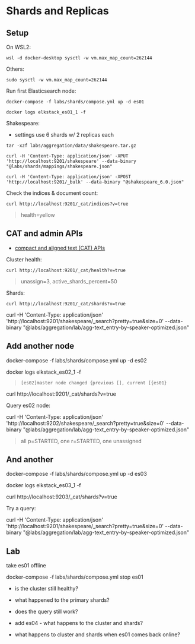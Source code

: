 # Shards and Replicas

## Setup

On WSL2:

```
wsl -d docker-desktop sysctl -w vm.max_map_count=262144
```

Others:

```
sudo sysctl -w vm.max_map_count=262144
```

Run first Elasticsearch node:

```
docker-compose -f labs/shards/compose.yml up -d es01

docker logs elkstack_es01_1 -f
```

Shakespeare:

- settings use 6 shards w/ 2 replicas each

```
tar -xzf labs/aggregation/data/shakespeare.tar.gz

curl -H 'Content-Type: application/json' -XPUT 'http://localhost:9201/shakespeare' --data-binary "@labs/shards/mappings/shakespeare.json"

curl -H 'Content-Type: application/json' -XPOST 'http://localhost:9201/_bulk' --data-binary "@shakespeare_6.0.json"
```

Check the indices & document count:

```
curl http://localhost:9201/_cat/indices?v=true
```

> health=yellow

## CAT and admin APIs

- [compact and aligned text (CAT) APIs](https://www.elastic.co/guide/en/elasticsearch/reference/current/cat.html)

Cluster health:

```
curl http://localhost:9201/_cat/health?v=true
```

> unassign=3, active_shards_percent=50

Shards:

```
curl http://localhost:9201/_cat/shards?v=true
```

curl -H 'Content-Type: application/json' 'http://localhost:9201/shakespeare/_search?pretty=true&size=0' --data-binary "@labs/aggregation/lab/agg-text_entry-by-speaker-optimized.json"

## Add another node

docker-compose -f labs/shards/compose.yml up -d es02

docker logs elkstack_es02_1 -f

> `[es02]master node changed {previous [], current [{es01}`


curl http://localhost:9201/_cat/shards?v=true

Query es02 node:

curl -H 'Content-Type: application/json' 'http://localhost:9202/shakespeare/_search?pretty=true&size=0' --data-binary "@labs/aggregation/lab/agg-text_entry-by-speaker-optimized.json"

> all p=STARTED, one r=STARTED, one unassigned

## And another

docker-compose -f labs/shards/compose.yml up -d es03

docker logs elkstack_es03_1 -f

curl http://localhost:9203/_cat/shards?v=true

Try a query:

curl -H 'Content-Type: application/json' 'http://localhost:9201/shakespeare/_search?pretty=true&size=0' --data-binary "@labs/aggregation/lab/agg-text_entry-by-speaker-optimized.json"

## Lab

take es01 offline

docker-compose -f labs/shards/compose.yml stop es01

- is the cluster still healthy?

- what happened to the primary shards?

- does the query still work?

- add es04 - what happens to the cluster and shards?

- what happens to cluster and shards when es01 comes back online?